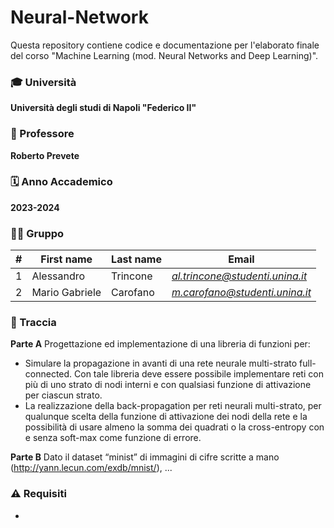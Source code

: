 # Neural-Network
Questa repository contiene codice e documentazione per l'elaborato finale del corso "Machine Learning (mod. Neural Networks and Deep Learning)".

### 🎓 Università
**Università degli studi di Napoli "Federico II"**

### 👤 Professore
**Roberto Prevete**

### 🗓️ Anno Accademico
**2023-2024**

### 👨‍💻 Gruppo
| # | First name | Last name | Email |
| --- | --- | --- | --- |
| 1 | Alessandro | Trincone | [*al.trincone@studenti.unina.it*](mailto:al.trincone@studenti.unina.it) |
| 2 | Mario Gabriele | Carofano | [*m.carofano@studenti.unina.it*](mailto:m.carofano@studenti.unina.it) |

### 📄 Traccia
**Parte A**
Progettazione ed implementazione di una libreria di funzioni per:
- Simulare la propagazione in avanti di una rete neurale multi-strato full-connected.
Con tale libreria deve essere possibile implementare reti con più di uno strato di nodi interni e con qualsiasi funzione di attivazione per ciascun strato.
- La realizzazione della back-propagation per reti neurali multi-strato, per qualunque scelta della funzione di attivazione dei nodi della rete e la possibilità di usare almeno la somma dei quadrati o la cross-entropy con e senza soft-max come funzione di errore.

**Parte B**
Dato il dataset “minist” di immagini di cifre scritte a mano (http://yann.lecun.com/exdb/mnist/), ...

### ⚠️ Requisiti
-
